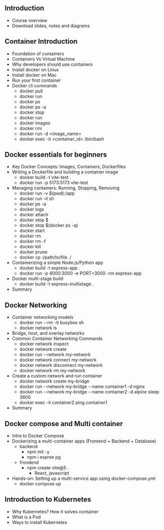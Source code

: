 ## Introduction
  - Course overview
  - Download slides, notes and diagrams
## Container Introduction
  - Foundation of containers
  - Containers Vs Virtual Machine
  - Why developers should use containers
  - Install docker on Linux
  - Install docker on Mac
  - Run your first container
  - Docker cli commands
    - docker pull
    - docker run
    - docker ps
    - docker ps -a
    - docker stop <id>
    - docker run <id>
    - docker images
    - docker rmi <id>
    - docker run -d <image_name>
    - docker exec -it <container_id> /bin/bash
## Docker essentials for beginners
  - Key Docker Concepts: Images, Containers, Dockerfiles
  - Writing a Dockerfile and building a container image
    - docker build -t vite-test .
    - docker run -p 5173:5173 vite-test
  - Managing containers: Running, Stopping, Removing
    - docker run -v $(pwd):/app <image>
    - docker run -it <imagge> sh
    - docker ps -a
    - docker logs <container>
    - docker attach <container>
    - docker stop $<container>
    - docker stop $(docker ps -q)
    - docker start <container>
    - docker rm <container>
    - docker rm -f <container>
    - docker kill <container>
    - docker <container> prune
    - docker cp <container>:/path/to/file ./
  - Containerizing a simple Node.js/Python app
    - docker build -t express-app .
    - docker run -p 4000:3000 -e PORT=3000 -rm express-app
  - Docker multi-stage build
    - docker build -t express-multistage .
  - Summary
## Docker Networking
  - Container networking models
    - docker run --rm -it busybox sh
    - docker network ls
  - Bridge, host, and overlay networks
  - Common Container Networking Commands
    - docker network inspect <network-name>
    - docker network create <network-name>
    - docker run --network my-network <container>
    - docker network connect my-network <container>
    - docker network disconnect my-network <container>
    - docker network rm my-network
  - Create a custom network and run container
    - docker network create my-bridge
    - docker run --network my-bridge --name container1 -d nginx
    - docker run --network my-bridge --name container2 -d alpine sleep 3600
    - docker exec -it container2 ping container1
  - Summary
## Docker compose and Multi container
  - Intro to Docker Compose
  - Dockerizing a multi-container apps (Frontend + Backend + Database)
    - backend
      - npm init -y
      - npm i expree pg
    - frondend
      - npm create vite@5 .
        - React, javascript
  - Hands-on: Setting up a multi-service app using docker-compose.yml
    - docker compose up
## Introduction to Kubernetes
  - Why Kubernetes? How it solves container
  - What is a Pod
  - Ways to install Kubernetes
  
